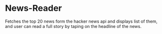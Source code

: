 # News-Reader
Fetches the top 20 news form the hacker news api and displays list of them, and user can read a full story by taping on the headline of the news.
